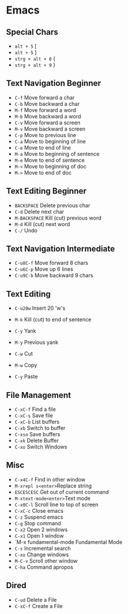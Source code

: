 # Emacs

## Special Chars

- `alt + 5` [
- `alt + 5` ]
- `strg + alt + 8` {
- `strg + alt + 9` }


## Text Navigation Beginner

- `C-f` Move forward a char
- `C-b` Move backward a char
- `M-f` Move forward a word
- `M-b` Move backward a word
- `C-v` Move forward a screen
- `M-v` Move backward a screen
- `C-p` Move to previous line
- `C-a` Move to beginning of line
- `C-e` Move to end of line
- `M-a` Move to beginning of sentence
- `M-e` Move to end of sentence
- `M-<` Move to beginning of doc
- `M->` Move to end of doc

## Text Editing Beginner

- `BACKSPACE` Delete previous char
- `C-d` Delete next char
- `M-BACKSPACE` Kill (cut) previous word
- `M-d` Kill (cut) next word
- `C-/` Undo

## Text Navigation Intermediate

- `C-u8C-f` Move forward 8 chars
- `C-u6C-p` Move up 6 lines
- `C-u9C-b` Move backward 9 chars

## Text Editing

- `C-u20w` Insert 20 'w's
- `M-k` Kill (cut) to end of sentence
- `C-y` Yank
- `M-y` Previous yank

- `C-w` Cut
- `M-w` Copy
- `C-y` Paste

## File Management

- `C-xC-f` Find a file
- `C-xC-s` Save file
- `C-xC-b` List buffers
- `C-xb` Switch to buffer
- `C-xso` Save buffers
- `C-xk` Delete Buffer
- `C-xo` Switch Windows

## Misc

- `C-x4C-f` Find in other window
- `M-xrepl s<enter>`Replace string
- `ESCESCESC` Get out of current command
- `M-xtext-mode<enter>`Text mode
- `C-x0C-l` Scroll line to top of screen
- `C-xC-c` Close emacs
- `C-z` Suspend emacs
- `C-g` Stop command
- `C-x2` Open 2 windows
- `C-x1` Open 1 window
- `M-x fundamental-mode <enter> Fundamental Mode
- `C-s` Incremental search
- `C-xo` Change windows
- `M-C-v` Scroll other window
- `C-ha` Command apropos

## Dired

- `C-ud` Delete a File
- `C-xC-f` Create a File
